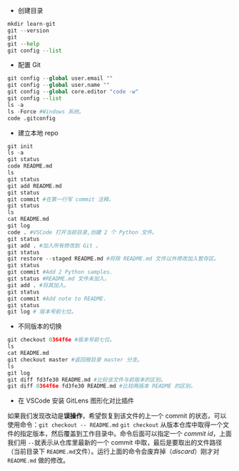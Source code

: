 * 创建目录
```python
mkdir learn-git
git --version
git 
git --help
git config --list
```
* 配置 Git

```python
git config --global user.email ""
git config --global user.name ""
git config --global core.editor "code -w"
git config --list
ls -a
ls -Force #Windows 系统。
code .gitconfig 
```

* 建立本地 repo
```python
git init
ls -a
git status
code README.md
ls
git status
git add README.md
git status
git commit #在第一行写 commit 注释。
git status
ls
cat README.md
git log
code . #VSCode 打开当前目录,创建 2 个 Python 文件。
git status
git add . #加入所有修改到 Git 。
git status
git restore --staged README.md #将除 README.md 文件以外修改加入暂存区。
git status
git commit #Add 2 Python samples.
git status #README.md 文件未加入。
git add . #将其加入。
git status
git commit #Add note to README.
git status
git log # 版本号前七位。
```

* 不同版本的切换
```python
git checkout 0364f6e #版本号前七位。
ls 
cat README.md
git checkout master #返回根目录 master 分支。
ls
git log
git diff fd3fe30 README.md #比较该文件与前版本的区别。
git diff 0364f6e fd3fe30 README.md #比较两版本 README 的区别。
```

* 在 VSCode 安装 GitLens 图形化对比插件

如果我们发现改动是**误操作**，希望恢复到该文件的上一个 commit 的状态，可以使用命令：`git checkout -- README.md`
`git checkout` 从版本仓库中取得一个文件的指定版本，然后覆盖到工作目录中。命令后面可以指定一个 *commit id*，上面我们用 `--`就表示从仓库里最新的一个 commit 中取，最后是要取出的文件路径（当前目录下 `README.md`文件）。运行上面的命令会废弃掉（*discard*）刚才对 `README.md` 做的修改。

